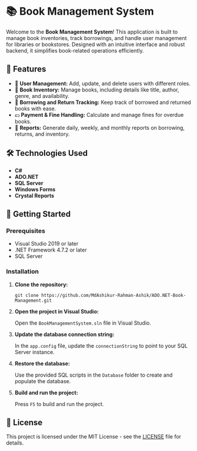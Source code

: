 <h1>📚 Book Management System</h1>

<p>Welcome to the <strong>Book Management System</strong>! This application is built to manage book inventories, track borrowings, and handle user management for libraries or bookstores. Designed with an intuitive interface and robust backend, it simplifies book-related operations efficiently.</p>

<h2>🚀 Features</h2>
<ul>
  <li>👤 <strong>User Management:</strong> Add, update, and delete users with different roles.</li>
  <li>📖 <strong>Book Inventory:</strong> Manage books, including details like title, author, genre, and availability.</li>
  <li>🔄 <strong>Borrowing and Return Tracking:</strong> Keep track of borrowed and returned books with ease.</li>
  <li>💵 <strong>Payment & Fine Handling:</strong> Calculate and manage fines for overdue books.</li>
  <li>📅 <strong>Reports:</strong> Generate daily, weekly, and monthly reports on borrowing, returns, and inventory.</li>
</ul>

<h2>🛠️ Technologies Used</h2>
<ul>
  <li><strong>C#</strong></li>
  <li><strong>ADO.NET</strong></li>
  <li><strong>SQL Server</strong></li>
  <li><strong>Windows Forms</strong></li>
  <li><strong>Crystal Reports</strong></li>
</ul>

<h2>🏁 Getting Started</h2>

<h3>Prerequisites</h3>
<ul>
  <li>Visual Studio 2019 or later</li>
  <li>.NET Framework 4.7.2 or later</li>
  <li>SQL Server</li>
</ul>

<h3>Installation</h3>
<ol>
  <li>
    <strong>Clone the repository:</strong>
    <pre><code>git clone https://github.com/MdAshikur-Rahman-Ashik/ADO.NET-Book-Management.git</code></pre>
  </li>
  <li>
    <strong>Open the project in Visual Studio:</strong>
    <p>Open the <code>BookManagementSystem.sln</code> file in Visual Studio.</p>
  </li>
  <li>
    <strong>Update the database connection string:</strong>
    <p>In the <code>app.config</code> file, update the <code>connectionString</code> to point to your SQL Server instance.</p>
  </li>
  <li>
    <strong>Restore the database:</strong>
    <p>Use the provided SQL scripts in the <code>Database</code> folder to create and populate the database.</p>
  </li>
  <li>
    <strong>Build and run the project:</strong>
    <p>Press <code>F5</code> to build and run the project.</p>
  </li>
</ol>

<h2>📝 License</h2>
<p>This project is licensed under the MIT License - see the <a href="LICENSE">LICENSE</a> file for details.</p>
